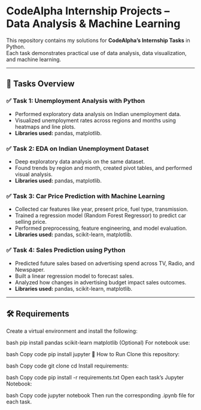 # CodeAlpha Internship Projects – Data Analysis & Machine Learning

This repository contains my solutions for **CodeAlpha’s Internship Tasks** in Python.  
Each task demonstrates practical use of data analysis, data visualization, and machine learning.

---

## 📂 Tasks Overview

### ✅ Task 1: Unemployment Analysis with Python
- Performed exploratory data analysis on Indian unemployment data.
- Visualized unemployment rates across regions and months using heatmaps and line plots.
- **Libraries used:** pandas, matplotlib.

### ✅ Task 2: EDA on Indian Unemployment Dataset
- Deep exploratory data analysis on the same dataset.
- Found trends by region and month, created pivot tables, and performed visual analysis.
- **Libraries used:** pandas, matplotlib.

### ✅ Task 3: Car Price Prediction with Machine Learning
- Collected car features like year, present price, fuel type, transmission.
- Trained a regression model (Random Forest Regressor) to predict car selling price.
- Performed preprocessing, feature engineering, and model evaluation.
- **Libraries used:** pandas, scikit-learn, matplotlib.

### ✅ Task 4: Sales Prediction using Python
- Predicted future sales based on advertising spend across TV, Radio, and Newspaper.
- Built a linear regression model to forecast sales.
- Analyzed how changes in advertising budget impact sales outcomes.
- **Libraries used:** pandas, scikit-learn, matplotlib.

---

## 🛠 Requirements

Create a virtual environment and install the following:

bash
pip install pandas scikit-learn matplotlib
(Optional) For notebook use:

bash
Copy code
pip install jupyter
🚀 How to Run
Clone this repository:

bash
Copy code
git clone <your-repo-link>
cd <your-repo-name>
Install requirements:

bash
Copy code
pip install -r requirements.txt
Open each task’s Jupyter Notebook:

bash
Copy code
jupyter notebook
Then run the corresponding .ipynb file for each task.
